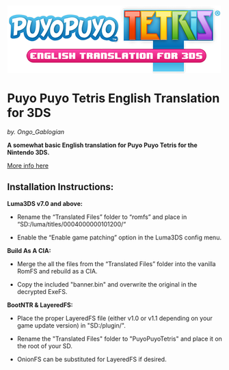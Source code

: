 ![Logo](logo.png)

# Puyo Puyo Tetris English Translation for 3DS

*by. Ongo_Gablogian*

__A somewhat basic English translation for Puyo Puyo Tetris for the Nintendo 3DS.__


[More info here](https://gbatemp.net/threads/wip-puyo-puyo-tetris-english-translation-looking-for-help.434967/)



## Installation Instructions:

__Luma3DS v7.0 and above:__

- Rename the “Translated Files” folder to “romfs” and place in “SD:/luma/titles/0004000000101200/“

- Enable the “Enable game patching” option in the Luma3DS config menu.


__Build As A CIA:__

- Merge the all the files from the “Translated Files” folder into the vanilla RomFS and rebuild as a CIA.

- Copy the included "banner.bin" and overwrite the original in the decrypted ExeFS.


__BootNTR & LayeredFS:__

- Place the proper LayeredFS file (either v1.0 or v1.1 depending on your game update version) in "SD:/plugin/". 

- Rename the "Translated Files" folder to "PuyoPuyoTetris" and place it on the root of your SD. 

- OnionFS can be substituted for LayeredFS if desired.
